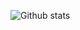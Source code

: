 ![Github stats](https://github-readme-stats.vercel.app/api?username=victimsnino&count_private=true&show_icons=true&theme=gotham)
